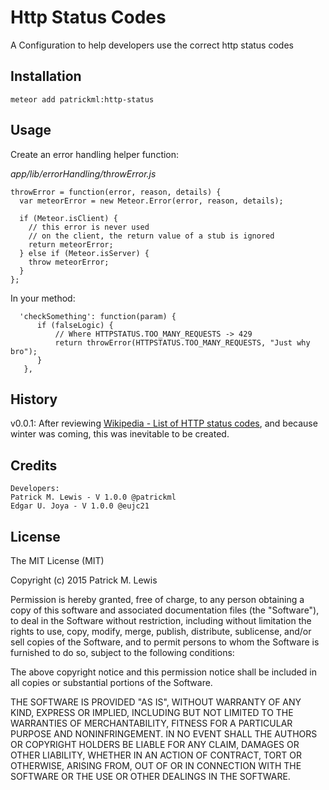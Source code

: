 # Http Status Codes
A Configuration to help developers use the correct http status codes

## Installation
`meteor add patrickml:http-status`

## Usage
Create an error handling helper function:

*app/lib/errorHandling/throwError.js*

    throwError = function(error, reason, details) {
      var meteorError = new Meteor.Error(error, reason, details);

      if (Meteor.isClient) {
        // this error is never used
        // on the client, the return value of a stub is ignored
        return meteorError;
      } else if (Meteor.isServer) {
        throw meteorError;
      }
    };

In your method:

      'checkSomething': function(param) {
          if (falseLogic) {
              // Where HTTPSTATUS.TOO_MANY_REQUESTS -> 429
              return throwError(HTTPSTATUS.TOO_MANY_REQUESTS, "Just why bro");
          }
       },


## History
v0.0.1: After reviewing  [Wikipedia - List of HTTP status codes](https://en.wikipedia.org/wiki/List_of_HTTP_status_codes), and because winter was coming, this was inevitable to be created.

## Credits
```
Developers:
Patrick M. Lewis - V 1.0.0 @patrickml
Edgar U. Joya - V 1.0.0 @eujc21
```

## License

The MIT License (MIT)

Copyright (c) 2015 Patrick M. Lewis

Permission is hereby granted, free of charge, to any person obtaining a copy
of this software and associated documentation files (the "Software"), to deal
in the Software without restriction, including without limitation the rights
to use, copy, modify, merge, publish, distribute, sublicense, and/or sell
copies of the Software, and to permit persons to whom the Software is
furnished to do so, subject to the following conditions:

The above copyright notice and this permission notice shall be included in all
copies or substantial portions of the Software.

THE SOFTWARE IS PROVIDED "AS IS", WITHOUT WARRANTY OF ANY KIND, EXPRESS OR
IMPLIED, INCLUDING BUT NOT LIMITED TO THE WARRANTIES OF MERCHANTABILITY,
FITNESS FOR A PARTICULAR PURPOSE AND NONINFRINGEMENT. IN NO EVENT SHALL THE
AUTHORS OR COPYRIGHT HOLDERS BE LIABLE FOR ANY CLAIM, DAMAGES OR OTHER
LIABILITY, WHETHER IN AN ACTION OF CONTRACT, TORT OR OTHERWISE, ARISING FROM,
OUT OF OR IN CONNECTION WITH THE SOFTWARE OR THE USE OR OTHER DEALINGS IN THE
SOFTWARE.
